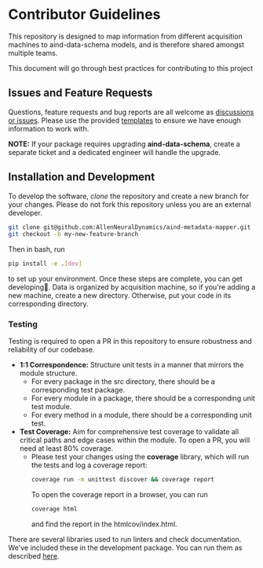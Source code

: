 # Contributor Guidelines
This repository is designed to map information from different acquisition machines to aind-data-schema models, and is therefore shared amongst multiple teams.  

This document will go through best practices for contributing to this project

## Issues and Feature Requests
Questions, feature requests and bug reports are all welcome as [discussions or issues](https://github.com/AllenNeuralDynamics/aind-metadata-mapper/issues). Please use the provided [templates](https://github.com/AllenNeuralDynamics/aind-metadata-mapper/issues/new/choose) to ensure we have enough information to work with.

**NOTE:** If your package requires upgrading **aind-data-schema**, create a separate ticket and a dedicated engineer will handle the upgrade.

## Installation and Development
To develop the software, *clone* the repository and create a new branch for your changes.
Please do not fork this repository unless you are an external developer. 

```bash
git clone git@github.com:AllenNeuralDynamics/aind-metadata-mapper.git
git checkout -b my-new-feature-branch
``` 
Then in bash, run
```bash
pip install -e .[dev]
```
to set up your environment. Once these steps are complete, you can get developing🚀. Data is organized by acquisition machine, so if you're adding a new machine, create a new directory. Otherwise, put your code in its corresponding directory.
### Testing

Testing is required to open a PR in this repository to ensure robustness and reliability of our codebase. 
- **1:1 Correspondence:** Structure unit tests in a manner that mirrors the module structure. 
  - For every package in the src directory, there should be a corresponding test package.
  - For every module in a package, there should be a corresponding unit test module.
  - For every method in a module, there should be a corresponding unit test.
- **Test Coverage:** Aim for comprehensive test coverage to validate all critical paths and edge cases within the module. To open a PR, you will need at least 80% coverage. 
  - Please test your changes using the **coverage** library, which will run the tests and log a coverage report:
    ```bash
    coverage run -m unittest discover && coverage report
    ```
    To open the coverage report in a browser, you can run
    ```bash
    coverage html
    ```
    and find the report in the htmlcov/index.html.

There are several libraries used to run linters and check documentation. We've included these in the development package. You can run them as described [here](https://github.com/AllenNeuralDynamics/aind-metadata-mapper/blob/main/README.md#linters-and-testing). 
